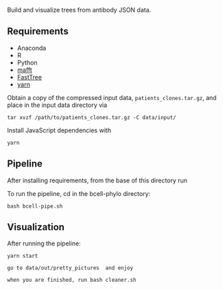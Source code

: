 Build and visualize trees from antibody JSON data.

## Requirements

- Anaconda 
- R 
- Python 
- [mafft](https://mafft.cbrc.jp/alignment/software/)
- [FastTree](http://www.microbesonline.org/fasttree/)
- [yarn](https://yarnpkg.com/en/)

Obtain a copy of the compressed input data, `patients_clones.tar.gz`, and place in the input data directory via

```
tar xvzf /path/to/patients_clones.tar.gz -C data/input/
```

Install JavaScript dependencies with

```
yarn
```

## Pipeline

After installing requirements, from the base of this directory run

To run the pipeline, cd in the bcell-phylo directory:
```
bash bcell-pipe.sh
```

## Visualization

After running the pipeline:

```
yarn start
```

```
go to data/out/pretty_pictures  and enjoy
```

```
when you are finished, run bash cleaner.sh
```
